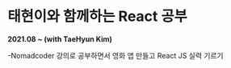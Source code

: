 <h1>태현이와 함께하는 React 공부</h1>

<strong>2021.08 ~ (with TaeHyun Kim)</strong>


-Nomadcoder 강의로 공부하면서 영화 앱 만들고 React JS 실력 기르기